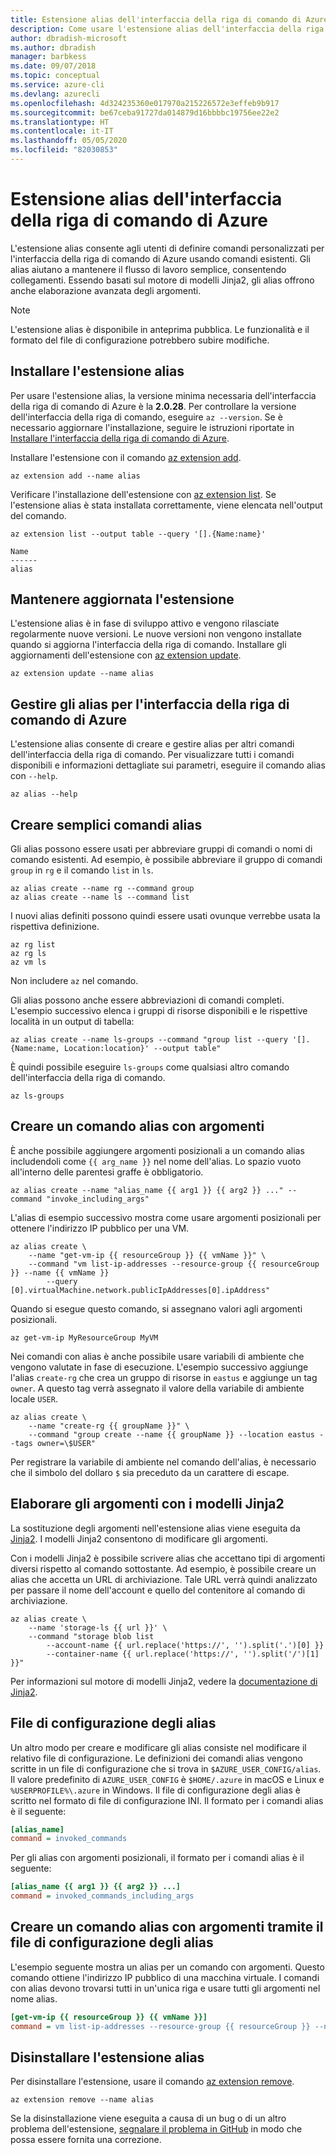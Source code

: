 ```yaml
---
title: Estensione alias dell'interfaccia della riga di comando di Azure
description: Come usare l'estensione alias dell'interfaccia della riga di comando di Azure
author: dbradish-microsoft
ms.author: dbradish
manager: barbkess
ms.date: 09/07/2018
ms.topic: conceptual
ms.service: azure-cli
ms.devlang: azurecli
ms.openlocfilehash: 4d324235360e017970a215226572e3effeb9b917
ms.sourcegitcommit: be67ceba91727da014879d16bbbbc19756ee22e2
ms.translationtype: HT
ms.contentlocale: it-IT
ms.lasthandoff: 05/05/2020
ms.locfileid: "82030853"
---
```

# <a name="the-azure-cli-alias-extension"></a>Estensione alias dell'interfaccia della riga di comando di Azure

L'estensione alias consente agli utenti di definire comandi personalizzati per l'interfaccia della riga di comando di Azure usando comandi esistenti. Gli alias aiutano a mantenere il flusso di lavoro semplice, consentendo collegamenti. Essendo basati sul motore di modelli Jinja2, gli alias offrono anche elaborazione avanzata degli argomenti.

> [!NOTE]
> L'estensione alias è disponibile in anteprima pubblica. Le funzionalità e il formato del file di configurazione potrebbero subire modifiche.

## <a name="install-the-alias-extension"></a>Installare l'estensione alias

Per usare l'estensione alias, la versione minima necessaria dell'interfaccia della riga di comando di Azure è la **2.0.28**. Per controllare la versione dell'interfaccia della riga di comando, eseguire `az --version`. Se è necessario aggiornare l'installazione, seguire le istruzioni riportate in [Installare l'interfaccia della riga di comando di Azure](./install-azure-cli.md).

Installare l'estensione con il comando [az extension add](/cli/azure/extension#az-extension-add).

```azurecli-interactive
az extension add --name alias
```

Verificare l'installazione dell'estensione con [az extension list](/cli/azure/extension#az-extension-list). Se l'estensione alias è stata installata correttamente, viene elencata nell'output del comando.

```azurecli-interactive
az extension list --output table --query '[].{Name:name}'
```

```output
Name
------
alias
```

## <a name="keep-the-extension-up-to-date"></a>Mantenere aggiornata l'estensione

L'estensione alias è in fase di sviluppo attivo e vengono rilasciate regolarmente nuove versioni. Le nuove versioni non vengono installate quando si aggiorna l'interfaccia della riga di comando. Installare gli aggiornamenti dell'estensione con [az extension update](/cli/azure/extension#az-extension-update).

```azurecli-interactive
az extension update --name alias
```

## <a name="manage-aliases-for-the-azure-cli"></a>Gestire gli alias per l'interfaccia della riga di comando di Azure

L'estensione alias consente di creare e gestire alias per altri comandi dell'interfaccia della riga di comando. Per visualizzare tutti i comandi disponibili e informazioni dettagliate sui parametri, eseguire il comando alias con `--help`.

```azurecli-interactive
az alias --help
```

## <a name="create-simple-alias-commands"></a>Creare semplici comandi alias

Gli alias possono essere usati per abbreviare gruppi di comandi o nomi di comando esistenti. Ad esempio, è possibile abbreviare il gruppo di comandi `group` in `rg` e il comando `list` in `ls`.

```azurecli-interactive
az alias create --name rg --command group
az alias create --name ls --command list
```

I nuovi alias definiti possono quindi essere usati ovunque verrebbe usata la rispettiva definizione.

```azurecli-interactive
az rg list
az rg ls
az vm ls
```

Non includere `az` nel comando.

Gli alias possono anche essere abbreviazioni di comandi completi. L'esempio successivo elenca i gruppi di risorse disponibili e le rispettive località in un output di tabella:

```azurecli-interactive
az alias create --name ls-groups --command "group list --query '[].{Name:name, Location:location}' --output table"
```

È quindi possibile eseguire `ls-groups` come qualsiasi altro comando dell'interfaccia della riga di comando.

```azurecli-interactive
az ls-groups
```

## <a name="create-an-alias-command-with-arguments"></a>Creare un comando alias con argomenti

È anche possibile aggiungere argomenti posizionali a un comando alias includendoli come `{{ arg_name }}` nel nome dell'alias. Lo spazio vuoto all'interno delle parentesi graffe è obbligatorio.

```azurecli-interactive
az alias create --name "alias_name {{ arg1 }} {{ arg2 }} ..." --command "invoke_including_args"
```

L'alias di esempio successivo mostra come usare argomenti posizionali per ottenere l'indirizzo IP pubblico per una VM.

```azurecli-interactive
az alias create \
    --name "get-vm-ip {{ resourceGroup }} {{ vmName }}" \
    --command "vm list-ip-addresses --resource-group {{ resourceGroup }} --name {{ vmName }}
        --query [0].virtualMachine.network.publicIpAddresses[0].ipAddress"
```

Quando si esegue questo comando, si assegnano valori agli argomenti posizionali.

```azurecli-interactive
az get-vm-ip MyResourceGroup MyVM
```

Nei comandi con alias è anche possibile usare variabili di ambiente che vengono valutate in fase di esecuzione. L'esempio successivo aggiunge l'alias `create-rg` che crea un gruppo di risorse in `eastus` e aggiunge un tag `owner`. A questo tag verrà assegnato il valore della variabile di ambiente locale `USER`.

```azurecli-interactive
az alias create \
    --name "create-rg {{ groupName }}" \
    --command "group create --name {{ groupName }} --location eastus --tags owner=\$USER"
```

Per registrare la variabile di ambiente nel comando dell'alias, è necessario che il simbolo del dollaro `$` sia preceduto da un carattere di escape.

## <a name="process-arguments-using-jinja2-templates"></a>Elaborare gli argomenti con i modelli Jinja2

La sostituzione degli argomenti nell'estensione alias viene eseguita da [Jinja2](http://jinja.pocoo.org/docs/2.10/). I modelli Jinja2 consentono di modificare gli argomenti.

Con i modelli Jinja2 è possibile scrivere alias che accettano tipi di argomenti diversi rispetto al comando sottostante. Ad esempio, è possibile creare un alias che accetta un URL di archiviazione. Tale URL verrà quindi analizzato per passare il nome dell'account e quello del contenitore al comando di archiviazione.

```azurecli-interactive
az alias create \
    --name 'storage-ls {{ url }}' \
    --command "storage blob list
        --account-name {{ url.replace('https://', '').split('.')[0] }}
        --container-name {{ url.replace('https://', '').split('/')[1] }}"
```

Per informazioni sul motore di modelli Jinja2, vedere la [documentazione di Jinja2](http://jinja.pocoo.org/docs/2.10/templates/).

## <a name="alias-configuration-file"></a>File di configurazione degli alias

Un altro modo per creare e modificare gli alias consiste nel modificare il relativo file di configurazione. Le definizioni dei comandi alias vengono scritte in un file di configurazione che si trova in `$AZURE_USER_CONFIG/alias`. Il valore predefinito di `AZURE_USER_CONFIG` è `$HOME/.azure` in macOS e Linux e `%USERPROFILE%\.azure` in Windows. Il file di configurazione degli alias è scritto nel formato di file di configurazione INI. Il formato per i comandi alias è il seguente:

```ini
[alias_name]
command = invoked_commands
```

Per gli alias con argomenti posizionali, il formato per i comandi alias è il seguente:

```ini
[alias_name {{ arg1 }} {{ arg2 }} ...]
command = invoked_commands_including_args
```

## <a name="create-an-alias-command-with-arguments-via-the-alias-configuration-file"></a>Creare un comando alias con argomenti tramite il file di configurazione degli alias

L'esempio seguente mostra un alias per un comando con argomenti. Questo comando ottiene l'indirizzo IP pubblico di una macchina virtuale. I comandi con alias devono trovarsi tutti in un'unica riga e usare tutti gli argomenti nel nome alias.

```ini
[get-vm-ip {{ resourceGroup }} {{ vmName }}]
command = vm list-ip-addresses --resource-group {{ resourceGroup }} --name {{ vmName }} --query [0].virtualMachine.network.publicIpAddresses[0].ipAddress
```

## <a name="uninstall-the-alias-extension"></a>Disinstallare l'estensione alias

Per disinstallare l'estensione, usare il comando [az extension remove](/cli/azure/extension#az-extension-remove).

```azurecli-interactive
az extension remove --name alias
```

Se la disinstallazione viene eseguita a causa di un bug o di un altro problema dell'estensione, [segnalare il problema in GitHub](https://github.com/Azure/azure-cli-extensions/issues) in modo che possa essere fornita una correzione.
